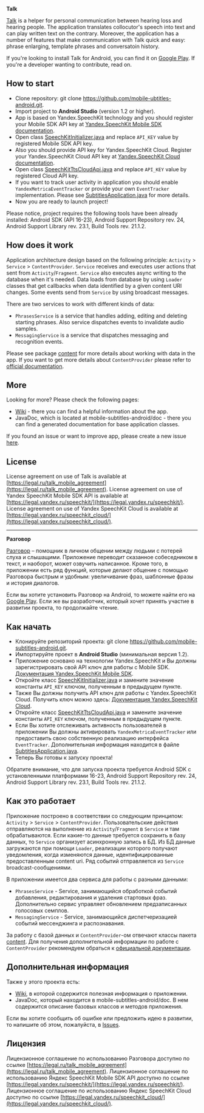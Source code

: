 **Talk**

[Talk](https://mobile.ru/apps/android/talk#page1) is a helper for personal communication between hearing loss and hearing people. The application translates collocutor's speech into text and can play written text on the contrary. Moreover, the application has a number of features that make communication with Talk quick and easy: phrase enlarging, template phrases and conversatoin history.

If you're looking to install Talk for Android, you can find it on [Google Play](https://play.google.com/store/apps/details?id=ru.subtitles). If you're a developer wanting to contribute, read on.


How to start
------------
*  Clone repository: git clone https://github.com/mobile-ubtitles-android.git.
*  Import project to **Android Studio** (version 1.2 or higher).
*  App is based on Yandex.SpeechKit technology and you should register your Mobile SDK API key at [Yandex.SpeechKit Mobile SDK documentation](https://tech.yandex.com/speechkit/mobilesdk/).
*  Open class [SpeechKitInitializer.java](https://github.com/mobile-subtitles-android/blob/master/app/src/main/java/ru/subtitles/service/speechkit/initializer/SpeechKitInitializer.java) and replace `API_KEY` value by registered Mobile SDK API key.
*  Also you should provide API key for Yandex.SpeechKit Cloud. Register your Yandex.SpeechKit Cloud API key at [Yandex.SpeechKit Cloud documentation](https://tech.yandex.ru/speechkit/cloud/).
*  Open class [SpeechKitTtsCloudApi.java](https://github.com/mobile-subtitles-android/blob/master/app/src/main/java/ru/subtitles/service/cache/SpeechKitTtsCloudApi.java) and replace `API_KEY` value by registered Cloud API key.
*  If you want to track user activity in application you should enable `YandexMetricaEventTracker` or provide your own `EventTracker` implementation. Please see [SubtitlesApplication.java](https://github.com/mobile-subtitles-android/blob/master/app/src/main/java/ru/subtitles/SubtitlesApplication.java) for more details.
*  Now you are ready to launch project!

Please notice, project requires the following tools have been already installed: Android SDK (API 16-23), Android Support Repository rev. 24, Android Support Library rev. 23.1, Build Tools rev. 21.1.2.

How does it work
----------------
Application architecture design based on the following principle: `Activity` > `Service` > `ContentProvider`. `Service` receives and executes user actions that sent from `Activity`/`Fragment`. `Service` also executes async writing to the database when it's needed. Data loads from database by using `Loader` classes that get callbacks when data identified by a given content URI changes. Some events send from `Service` by using broadcast messages.

There are two services to work with different kinds of data:
* `PhrasesService` is a service that handles adding, editing and deleting starting phrases. Also service dispatches events to invalidate audio samples.
* `MessagingService` is a service that dispatches messaging and recognition events.

Please see package [content](https://github.com/mobile-subtitles-android/blob/master/app/src/main/java/ru/subtitles/content/) for more details about working with data in the app. If you want to get more details about `ContentProvider` please refer to [official documentation](http://developer.android.com/intl/ru/guide/topics/providers/content-provider-basics.html).

More
----

Looking for more? Please check the following pages:
* [Wiki](https://github.com/mobile-subtitles-android/wiki) - there you can find a helpful information about the app.
* JavaDoc, which is located at mobile-subtitles-android/doc - there you can find a generated documentation for base application classes.

If you found an issue or want to improve app, please create a new issue [here](https://github.com/mobile-subtitles-android/issues).


License
-------

License agreement on use of Talk is available at [https://legal.ru/talk_mobile_agreement](https://legal.ru/talk_mobile_agreement).
License agreement on use of Yandex SpeechKit Mobile SDK API is available at [https://legal.yandex.ru/speechkit/](https://legal.yandex.ru/speechkit/).
License agreement on use of Yandex SpeechKit Cloud is available at [https://legal.yandex.ru/speechkit_cloud/](https://legal.yandex.ru/speechkit_cloud/).

-------------

**Разговор**

[Разговор](https://mobile.ru/apps/android/talk#page1) – помощник в личном общении между людьми с потерей слуха и слышащими. Приложение переводит сказанное собеседником в текст, и наоборот, может озвучить написанное. Кроме того, в приложении есть ряд функций, которые делают общение с помощью Разговора быстрым и удобным: увеличивание фраз, шаблонные фразы и история диалогов.

Если вы хотите установить Разговор на Android, то можете найти его на [Google Play](https://play.google.com/store/apps/details?id=ru.subtitles). Если же вы разработчик, который хочет принять участие в развитии проекта, то продолжайте чтение.


Как начать
----------
*  Клонируйте репозиторий проекта: git clone https://github.com/mobile-subtitles-android.git.
*  Импортируйте проект в **Android Studio** (минимальная версия 1.2).
*  Приложение основано на технологии Yandex.SpeechKit и Вы должны зарегистрировать свой API ключ для работы с Mobile SDK. [Документация Yandex.SpeechKit Mobile SDK](https://tech.yandex.ru/speechkit/mobilesdk/).
*  Откройте класс [SpeechKitInitializer.java](https://github.com/mobile-subtitles-android/blob/master/app/src/main/java/ru/subtitles/service/speechkit/initializer/SpeechKitInitializer.java) и замените значение константы `API_KEY` ключом, полученным в предыдущем пункте.
*  Также Вы должны получить API ключ для работы с Yandex.SpeechKit Cloud. Получить ключ можно здесь: [Документация Yandex.SpeechKit Cloud](https://tech.yandex.ru/speechkit/cloud/).
*  Откройте класс [SpeechKitTtsCloudApi.java](https://github.com/mobile-subtitles-android/blob/master/app/src/main/java/ru/subtitles/service/cache/SpeechKitTtsCloudApi.java) и замените значение константы `API_KEY` ключом, полученным в предыдущем пункте.
*  Если Вы хотите отслеживать активность пользователей в приложении Вы должны активировать `YandexMetricaEventTracker` или предоставить свою собственную реализацию интерфейса `EventTracker`. Дополнительная информация находится в файле [SubtitlesApplication.java](https://github.com/mobile-subtitles-android/blob/master/app/src/main/java/ru/subtitles/SubtitlesApplication.java).
*  Теперь Вы готовы к запуску проекта!

Обратите внимание, что для запуска проекта требуется Android SDK с установленными платформами 16-23, Android Support Repository rev. 24, Android Support Library rev. 23.1, Build Tools rev. 21.1.2.

Как это работает
----------------
Приложение построено в соответствии со следующим принципом: `Activity` > `Service` > `ContentProvider`. Пользовательские действия отправляются на выполнение из `Activity`/`Fragment` в `Service` и там обрабатываются. Если какие-то данные требуется сохранить в базу данных, то `Service` организует асинхронную запись в БД. Из БД данные загружаются при помощи `Loader`, реализации которого получают уведомления, когда изменяются данные, идентифицированные предоставленным content uri. Ряд событий отправляется из `Service` broadcast-сообщениями.

В приложении имеется два сервиса для работы с разными данными:
* `PhrasesService` - Service, занимающийся обработкой событий добавления, редактирования и удаления стартовых фраз. Дополнительно сервис управляет обновлением предзаписанных голосовых семплов.
* `MessagingService` - Service, занимающийся диспетчеризацией событий мессенджинга и распознавания.

За работу с базой данных и `ContentProvider`-ом отвечают классы пакета [content](https://github.com/mobile-subtitles-android/blob/master/app/src/main/java/ru/subtitles/content/). Для получения дополнительной информации по работе с `ContentProvider` рекомендуем обраться к [официальной документации](http://developer.android.com/intl/ru/guide/topics/providers/content-provider-basics.html).

Дополнительная информация
-------------------------

Также у этого проекта есть:
* [Wiki](https://github.com/mobile-subtitles-android/wiki), в которой содержится полезная информация о приложении.
* JavaDoc, который находится в mobile-subtitles-android/doc. В нем содержится описание базовых классов и методов приложения.

Если вы хотите сообщить об ошибке или предложить идею в развитии, то напишите об этом, пожалуйста, в [Issues](https://github.com/mobile-subtitles-android/issues).

Лицензия
--------

Лицензионное соглашение по использованию Разговора доступно по ссылке [https://legal.ru/talk_mobile_agreement](https://legal.ru/talk_mobile_agreement).
Лицензионное соглашение по использованию Яндекс SpeechKit Mobile SDK API доступно по ссылке [https://legal.yandex.ru/speechkit/](https://legal.yandex.ru/speechkit/).
Лицензионное соглашение по использованию Яндекс SpeechKit Cloud доступно по ссылке [https://legal.yandex.ru/speechkit_cloud/](https://legal.yandex.ru/speechkit_cloud/).
